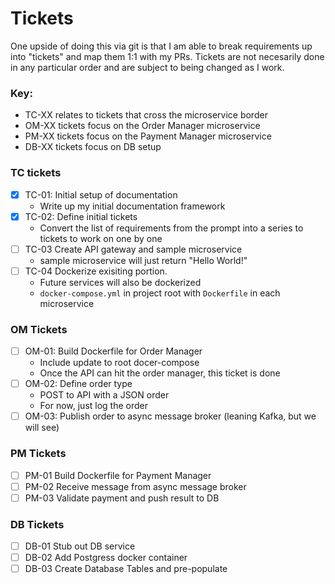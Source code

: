 # Tickets

One upside of doing this via git is that I am able to break requirements up into "tickets" and map them 1:1 with my PRs. Tickets are not necesarily done in any particular order and are subject to being changed as I work. 

### Key: 
- TC-XX relates to tickets that cross the microservice border
- OM-XX tickets focus on the Order Manager microservice
- PM-XX tickets focus on the Payment Manager microservice
- DB-XX tickets focus on DB setup


### TC tickets
- [x] TC-01: Initial setup of documentation
  - Write up my initial documentation framework
- [x] TC-02: Define initial tickets
  - Convert the list of requirements from the prompt into a series to tickets to work on one by one
- [ ] TC-03 Create API gateway and sample microservice
  - sample microservice will just return "Hello World!"
- [ ] TC-04 Dockerize exisiting portion.
  - Future services will also be dockerized 
  - `docker-compose.yml` in project root with `Dockerfile` in each microservice

### OM Tickets
- [ ] OM-01: Build Dockerfile for Order Manager
  - Include update to root docer-compose
  - Once the API can hit the order manager, this ticket is done
- [ ] OM-02: Define order type
  - POST to API with a JSON order
  - For now, just log the order
- [ ] OM-03: Publish order to async message broker (leaning Kafka, but we will see)

### PM Tickets
- [ ] PM-01 Build Dockerfile for Payment Manager 
- [ ] PM-02 Receive message from async message broker
- [ ] PM-03 Validate payment and push result to DB

### DB Tickets
- [ ] DB-01 Stub out DB service 
- [ ] DB-02 Add Postgress docker container 
- [ ] DB-03 Create Database Tables and pre-populate 